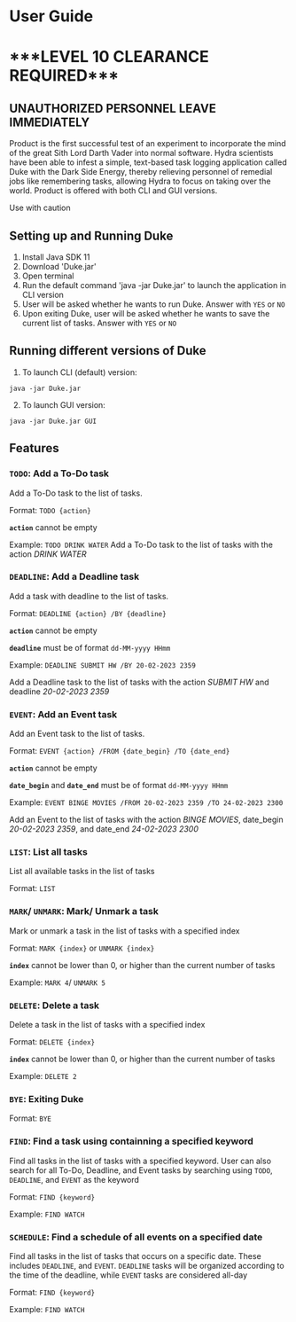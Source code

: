 # User Guide

# **\*\*\*LEVEL 10 CLEARANCE REQUIRED\*\*\***
## UNAUTHORIZED PERSONNEL LEAVE IMMEDIATELY

Product is the first successful test of an experiment to incorporate the mind of the great Sith Lord Darth Vader into normal software. Hydra scientists have been able to infest a simple, text-based task logging application called Duke with the Dark Side Energy, thereby relieving personnel of remedial jobs like remembering tasks, allowing Hydra to focus on taking over the world. Product is offered with both CLI and GUI versions.

Use with caution

## Setting up and Running Duke
1. Install Java SDK 11
2. Download 'Duke.jar'
3. Open terminal
4. Run the default command 'java -jar Duke.jar' to launch the application in CLI version
5. User will be asked whether he wants to run Duke. Answer with `YES` or `NO`
6. Upon exiting Duke, user will be asked whether he wants to save the current list of tasks. Answer with `YES` or `NO`

## Running different versions of Duke

1. To launch CLI (default) version:

```
java -jar Duke.jar
```

2. To launch GUI version:

```
java -jar Duke.jar GUI
```



## Features

### `TODO`: Add a To-Do task

Add a To-Do task to the list of tasks.

Format: `TODO {action}`

**`action`** cannot be empty

Example: `TODO DRINK WATER`
Add a To-Do task to the list of tasks with the action *DRINK WATER*

### `DEADLINE`: Add a Deadline task

Add a task with deadline to the list of tasks.

Format: `DEADLINE {action} /BY {deadline}`

**`action`** cannot be empty

**`deadline`** must be of format `dd-MM-yyyy HHmm`

Example: `DEADLINE SUBMIT HW /BY 20-02-2023 2359`

Add a Deadline task to the list of tasks with the action *SUBMIT HW* and deadline *20-02-2023 2359*

### `EVENT`: Add an Event task

Add an Event task to the list of tasks.

Format: `EVENT {action} /FROM {date_begin} /TO {date_end}`

**`action`** cannot be empty

**`date_begin`** and **`date_end`** must be of format `dd-MM-yyyy HHmm`

Example: `EVENT BINGE MOVIES /FROM 20-02-2023 2359 /TO 24-02-2023 2300`

Add an Event to the list of tasks with the action *BINGE MOVIES*, date_begin *20-02-2023 2359*, and date_end *24-02-2023 2300*

### `LIST`: List all tasks

List all available tasks in the list of tasks

Format: `LIST`

### `MARK`/ `UNMARK`: Mark/ Unmark a task

Mark or unmark a task in the list of tasks with a specified index

Format: `MARK {index}` or `UNMARK {index}`

**`index`** cannot be lower than 0, or higher than the current number of tasks

Example: `MARK 4`/ `UNMARK 5`

### `DELETE`: Delete a task

Delete a task in the list of tasks with a specified index

Format: `DELETE {index}`

**`index`** cannot be lower than 0, or higher than the current number of tasks

Example: `DELETE 2`

### `BYE`: Exiting Duke

Format: `BYE`

### `FIND`: Find a task using containning a specified keyword

Find all tasks in the list of tasks with a specified keyword. User can also search for all To-Do, Deadline, and Event tasks by searching using `TODO`, `DEADLINE`, and `EVENT` as the keyword

Format: `FIND {keyword}`

Example: `FIND WATCH`

### `SCHEDULE`: Find a schedule of all events on a specified date

Find all tasks in the list of tasks that occurs on a specific date. These includes `DEADLINE`, and `EVENT`. `DEADLINE` tasks will be organized according to the time of the deadline, while `EVENT` tasks are considered all-day

Format: `FIND {keyword}`

Example: `FIND WATCH`

